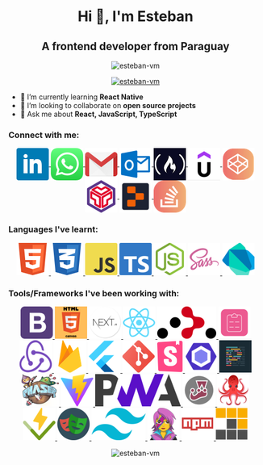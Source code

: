 <h1 align="center">Hi 👋, I'm Esteban</h1>

<h2 align="center">A frontend developer from Paraguay</h2>

<p align="center">
  <img src="https://komarev.com/ghpvc/?username=esteban-vm&label=Profile%20views&color=0e75b6&style=flat" alt="esteban-vm" />
</p>

<p align="center">
  <a href="https://github.com/ryo-ma/github-profile-trophy">
    <img src="https://github-profile-trophy.vercel.app/?username=esteban-vm" alt="esteban-vm" />
  </a>
</p>

- 🌱 I’m currently learning **React Native**
- 👯 I’m looking to collaborate on **open source projects**
- 💬 Ask me about **React, JavaScript, TypeScript**

<h3 align="left">Connect with me:</h3>

<p align="center">

  <a href="https://linkedin.com/in/esteban-vera-mantero" title="LinkedIn">
    <img align="center" src="/icons/LinkedIn.png" alt="LinkedIn" />
  </a>

  <a href="https://wa.link/x95h58" title="WhatsApp">
    <img align="center" src="/icons/WhatsApp.png" alt="WhatsApp" />
  </a>

  <a href="mailto:estebanvm1990@gmail.com?Subject=Contact%me" title="Gmail">
    <img align="center" src="/icons/Gmail.png" alt="Gmail" />
  </a>

  <a href="mailto:estebanvm90@outlook.com?Subject=Contact%me" title="Outlook">
    <img align="center" src="/icons/Outlook.png" alt="Outlook" />
  </a>

  <a href="https://www.freecodecamp.org/EstebanVM" title="FreeCodeCamp">
    <img align="center" src="/icons/FreeCodeCamp.png" alt="FreeCodeCamp" />
  </a>

  <a href="https://www.udemy.com/user/esteban-vm/" title="Udemy">
    <img align="center" src="/icons/Udemy.png" alt="Udemy" />
  </a>

  <a href="https://codepen.io/esteban-vera" title="Code Pen">
    <img align="center" src="/icons/CodePen.png" alt="Code Pen" />
  </a>

  <a href="https://codesandbox.com/estebanvm1990" title="Code Sandbox">
    <img align="center" src="/icons/CodeSandbox.png" alt="Code Sandbox" />
  </a>

  <a href="https://replit.com/@esteban-90" title="Replit">
    <img align="center" src="/icons/Replit.png" alt="Replit" />
  </a>

  <a href="https://stackoverflow.com/users/23014685/esteban-vm" title="Stack Overflow">
    <img align="center" src="/icons/StackOverflow.png" alt="Stack Overflow" />
  </a>

</p>

<h3 align="left">Languages I've learnt:</h3>

<p align="center">

  <a href="https://www.w3.org/html/" title="HTML5">
    <img src="/icons/HTML5.png" alt="HTML5" />
  </a>

  <a href="https://www.w3schools.com/css/" title="CSS3">
    <img src="/icons/CSS3.png" alt="CSS3" />
  </a>

  <a href="https://developer.mozilla.org/en-US/docs/Web/JavaScript/" title="JavaScript">
    <img src="/icons/JavaScript.png" alt="JavaScript" />
  </a>

  <a href="https://www.typescriptlang.org/" title="TypeScript">
    <img src="/icons/TypeScript.png" alt="TypeScript" />
  </a>

  <a href="https://nodejs.org/" title="NodeJS">
    <img src="/icons/NodeJS.png" alt="NodeJS" />
  </a>

  <a href="https://sass-lang.com/" title="Sass">
    <img src="/icons/Sass.png" alt="Sass" />
  </a>

  <a href="https://dart.dev/" title="Dart">
    <img src="/icons/Dart.png" alt="Dart" />
  </a>

</p>

<h3 align="left">Tools/Frameworks I've been working with:</h3>

<p align="center">

  <a href="https://getbootstrap.com/" title="BootstrapCSS">
    <img src="/icons/BootstrapCSS.png" alt="BootstrapCSS" />
  </a>

  <a href="https://www.w3schools.com/html/html5_canvas.asp" title="HTML Canvas">
    <img src="/icons/HTMLCanvas.png" alt="HTML Canvas" />
  </a>

  <a href="https://nextjs.org/" title="NextJS">
    <img src="/icons/NextJS.png" alt="NextJS" />
  </a>

  <a href="https://reactjs.org/" title="ReactJS">
    <img src="/icons/ReactJS.png" alt="ReactJS" />
  </a>

  <a href="https://reactrouter.com/" title="React Router">
    <img src="/icons/ReactRouter.png" alt="React Router" />
  </a>

  <a href="https://react-hook-form.com/" title="React Hook Form">
    <img src="/icons/ReactHookForm.png" alt="React Hook Form" />
  </a>

  <a href="https://redux.js.org/" title="Redux">
    <img src="/icons/Redux.png" alt="Redux" />
  </a>

  <a href="https://firebase.google.com/" title="Firebase">
    <img src="/icons/Firebase.png" alt="Firebase" />
  </a>

  <a href="https://flutter.dev/" title="Flutter">
    <img  src="/icons/Flutter.png" alt="Flutter" />
  </a>

  <a href="https://git-scm.com/" title="Git">
    <img src="/icons/Git.png" alt="Git" />
  </a>

  <a href="https://storybook.js.org/" title="Storybook">
    <img src="/icons/Storybook.png" alt="Storybook" />
  </a>

  <a href="https://eslint.org/" title="Eslint">
    <img src="/icons/Eslint.png" alt="Eslint" />
  </a>

  <a href="https://eslint.org/" title="Prettier">
    <img src="/icons/Prettier.png" alt="Prettier" />
  </a>

  <a href="https://phaser.io/" title="PhaserJS">
    <img src="/icons/PhaserJS.png" alt="PhaserJS" />
  </a>

  <a href="https://v2.vitejs.dev/" title="Vite">
    <img src="/icons/Vite.png" alt="Vite" />
  </a>

  <a href="https://developer.mozilla.org/en-US/docs/Web/Progressive_web_apps/" title="Progressive Wep App">
    <img src="/icons/ProgressiveWepApp.png" alt="Progressive Wep App" />
  </a>

  <a href="https://jestjs.io/" title="Jest">
    <img src="/icons/Jest.png" alt="Jest" />
  </a>

  <a href="https://testing-library.com/" title="React Testing Library">
    <img src="/icons/ReactTestingLibrary.png" alt="React Testing Library" />
  </a>

  <a href="https://vitest.dev/" title="Vitest">
    <img src="/icons/Vitest.png" alt="Vitest" />
  </a>

  <a href="https://playwright.dev/" title="Playwright">
    <img src="/icons/Playwright.png" alt="Playwright" />
  </a>

  <a href="https://tailwindcss.com/" title="TailwindCSS">
    <img src="/icons/TailwindCSS.png" alt="TailwindCSS" />
  </a>

  <a href="https://emotion.sh/" title="Emotion">
    <img src="/icons/Emotion.png" alt="Emotion" />
  </a>

  <a href="https://www.npmjs.com/" title="NPM">
    <img src="/icons/NPM.png" alt="NPM" />
  </a>

  <a href="https://pnpm.io/" title="PNPM">
    <img src="/icons/PNPM.png" alt="PNPM" />
  </a>

</p>

<p align="center">
  <img src="https://github-readme-stats.vercel.app/api/top-langs?username=esteban-vm&show_icons=true&locale=en&layout=compact" alt="esteban-vm" />
</p>
